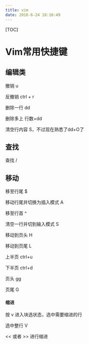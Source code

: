 ```yaml
---
title: vim
date: 2016-6-24 18:16:49
---
```


[TOC]

# Vim常用快捷键

## 编辑类

撤销 u

反撤销 ctrl + r

删除一行 dd

删除多上 行数+dd

清空行内容 S，不过现在熟悉了dd+O了

## 查找

查找 /

## 移动

移至行尾 $

移动行尾并切换为插入模式 A

移至行首 ^

清空一行并切到输入模式 S

移动到页头 H

移动到页尾 L

上半页 ctrl+u

下半页 ctrl+d

页头 gg

页尾 G

#### 缩进

按 v 进入块选状态，选中需要缩进的行

选中整行 V

<< 或者 >> 进行缩进
